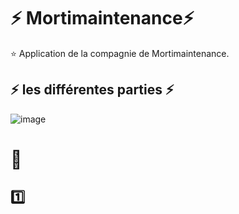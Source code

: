 
# :zap: Mortimaintenance:zap:

:star: Application de la compagnie de Mortimaintenance.  


## :zap: les différentes parties :zap:

![image](image/image1.PNG)

#  :pushpin: 


## :one:      

